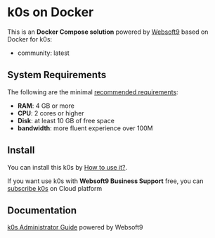 # k0s on Docker  

This is an **Docker Compose solution** powered by [Websoft9](https://www.websoft9.com) based on Docker for k0s:


 - community:  latest


## System Requirements

The following are the minimal [recommended requirements](https://k0sproject.io):

* **RAM**: 4 GB or more
* **CPU**: 2 cores or higher
* **Disk**: at least 10 GB of free space
* **bandwidth**: more fluent experience over 100M  

## Install

You can install this k0s by [How to use it?](https://github.com/Websoft9/docker-library#how-to-use-it).   

If you want use k0s with **Websoft9 Business Support** free, you can [subscribe k0s](https://www.websoft9.com/apps) on Cloud platform

## Documentation

[k0s Administrator Guide](https://support.websoft9.com/docs/k0s) powered by Websoft9